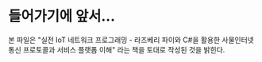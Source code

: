 # 들어가기에 앞서...
본 파일은 "실전 IoT 네트워크 프로그래밍 - 라즈베리 파이와 C#을 활용한 사물인터넷 통신 프로토콜과 서비스 플랫폼 이해" 라는 책을 토대로 작성된 것을 밝힌다.



